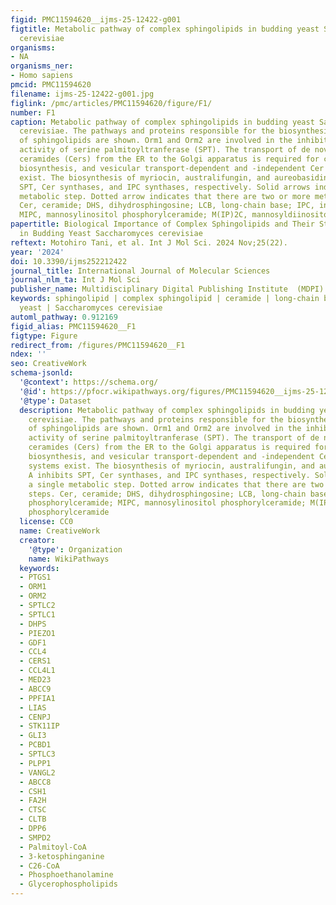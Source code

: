 ```yaml
---
figid: PMC11594620__ijms-25-12422-g001
figtitle: Metabolic pathway of complex sphingolipids in budding yeast Saccharomyces
  cerevisiae
organisms:
- NA
organisms_ner:
- Homo sapiens
pmcid: PMC11594620
filename: ijms-25-12422-g001.jpg
figlink: /pmc/articles/PMC11594620/figure/F1/
number: F1
caption: Metabolic pathway of complex sphingolipids in budding yeast Saccharomyces
  cerevisiae. The pathways and proteins responsible for the biosynthesis and degradation
  of sphingolipids are shown. Orm1 and Orm2 are involved in the inhibition of the
  activity of serine palmitoyltranferase (SPT). The transport of de novo synthesized
  ceramides (Cers) from the ER to the Golgi apparatus is required for complex sphingolipid
  biosynthesis, and vesicular transport-dependent and -independent Cer transport systems
  exist. The biosynthesis of myriocin, australifungin, and aureobasidin A inhibits
  SPT, Cer synthases, and IPC synthases, respectively. Solid arrows indicate a single
  metabolic step. Dotted arrow indicates that there are two or more metabolic steps.
  Cer, ceramide; DHS, dihydrosphingosine; LCB, long-chain base; IPC, inositol phosphorylceramide;
  MIPC, mannosylinositol phosphorylceramide; M(IP)2C, mannosyldiinositol phosphorylceramide
papertitle: Biological Importance of Complex Sphingolipids and Their Structural Diversity
  in Budding Yeast Saccharomyces cerevisiae
reftext: Motohiro Tani, et al. Int J Mol Sci. 2024 Nov;25(22).
year: '2024'
doi: 10.3390/ijms252212422
journal_title: International Journal of Molecular Sciences
journal_nlm_ta: Int J Mol Sci
publisher_name: Multidisciplinary Digital Publishing Institute  (MDPI)
keywords: sphingolipid | complex sphingolipid | ceramide | long-chain base | budding
  yeast | Saccharomyces cerevisiae
automl_pathway: 0.912169
figid_alias: PMC11594620__F1
figtype: Figure
redirect_from: /figures/PMC11594620__F1
ndex: ''
seo: CreativeWork
schema-jsonld:
  '@context': https://schema.org/
  '@id': https://pfocr.wikipathways.org/figures/PMC11594620__ijms-25-12422-g001.html
  '@type': Dataset
  description: Metabolic pathway of complex sphingolipids in budding yeast Saccharomyces
    cerevisiae. The pathways and proteins responsible for the biosynthesis and degradation
    of sphingolipids are shown. Orm1 and Orm2 are involved in the inhibition of the
    activity of serine palmitoyltranferase (SPT). The transport of de novo synthesized
    ceramides (Cers) from the ER to the Golgi apparatus is required for complex sphingolipid
    biosynthesis, and vesicular transport-dependent and -independent Cer transport
    systems exist. The biosynthesis of myriocin, australifungin, and aureobasidin
    A inhibits SPT, Cer synthases, and IPC synthases, respectively. Solid arrows indicate
    a single metabolic step. Dotted arrow indicates that there are two or more metabolic
    steps. Cer, ceramide; DHS, dihydrosphingosine; LCB, long-chain base; IPC, inositol
    phosphorylceramide; MIPC, mannosylinositol phosphorylceramide; M(IP)2C, mannosyldiinositol
    phosphorylceramide
  license: CC0
  name: CreativeWork
  creator:
    '@type': Organization
    name: WikiPathways
  keywords:
  - PTGS1
  - ORM1
  - ORM2
  - SPTLC2
  - SPTLC1
  - DHPS
  - PIEZO1
  - GDF1
  - CCL4
  - CERS1
  - CCL4L1
  - MED23
  - ABCC9
  - PPFIA1
  - LIAS
  - CENPJ
  - STK11IP
  - GLI3
  - PCBD1
  - SPTLC3
  - PLPP1
  - VANGL2
  - ABCC8
  - CSH1
  - FA2H
  - CTSC
  - CLTB
  - DPP6
  - SMPD2
  - Palmitoyl-CoA
  - 3-ketosphinganine
  - C26-CoA
  - Phosphoethanolamine
  - Glycerophospholipids
---
```

